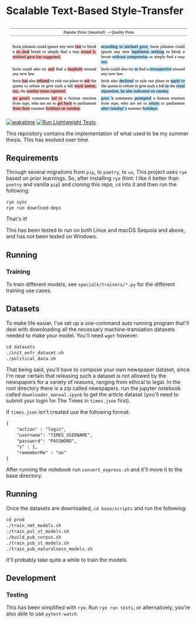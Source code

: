 # Scalable Text-Based Style-Transfer

![Style Transfer from Popular Press to Quality](doc/images/preview.png)

[![wakatime](https://wakatime.com/badge/user/4251d8c6-f363-4bc2-92de-31e3923c596a/project/41ffd15c-a534-4e52-9250-6e308379d529.svg)](https://wakatime.com/badge/user/4251d8c6-f363-4bc2-92de-31e3923c596a/project/41ffd15c-a534-4e52-9250-6e308379d529) [![Run Lightweight Tests](https://github.com/thien/specialk/actions/workflows/tests.yml/badge.svg)](https://github.com/thien/specialk/actions/workflows/tests.yml)

This repository contains the implementation of what used to be my summer thesis. This has evolved over time. 

## Requirements

Through several migrations from `pip`, to `poetry`, to `uv`, This project uses `rye` based on prior learnings. So, after installing `rye` (hint: I like it better than `poetry` and vanilla `pip`) and cloning this repo, `cd` into it and then run the following:

    rye sync
    rye run download-deps

That's it!

This has been tested to run on both Linux and macOS Sequoia and above, and has not been tested on Windows.

## Running

### Training

To train different models, see `specialk/trainers/*.py` for the different training use cases.

## Datasets

To make life easier, I've set up a one-command auto running program that'll deal with downloading all the necessary machine-translation datasets needed to make your model. You'll need `wget` however.

    cd datasets
    ./init_enfr_dataset.sh
    ./political_data.sh

That being said, you'll have to compose your own newspaper dataset, since I'm near certain that releasing such a dataset is not allowed by the newspapers for a variety of reasons, ranging from ethical to legal. In the root directory there is a zip called newspapers. run the jupyter notebook called `downloader_manual.ipynb` to get the article dataset (you'll need to submit your login for The Times in `times.json` first).

If `times.json` isn't created use the following format:

    {
        "action" : "login",
        "username": "TIMES_USERNAME",
        "password": "PASSWORD",
        "s" : 1,
        "rememberMe" : "on"
    }

After running the notebook run `convert_express.sh` and it'll move it to the base directory.

## Running

Once the datasets are downloaded, `cd base/scripts` and run the following:

    cd prod
    ./train_nmt_models.sh
    ./train_pol_st_models.sh
    ./build_pub_corpus.sh
    ./train_pub_st_models.sh
    ./train_pub_naturalness_models.sh

It'll probably take quite a while to train the models.

## Development

### Testing

This has been simplified with `rye`. Run `rye run tests`, or alternatively, you're also able to use `pytest-watch`.
